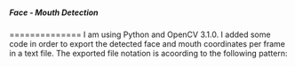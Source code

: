 ##### Face - Mouth Detection
==============
I am using Python and OpenCV 3.1.0. I added some code in order to export the detected face and mouth coordinates per frame in a text file. The exported file notation is acoording to the following pattern:

<!---#{frame_index}<face{face_index}=x:{xface1}-{xface2},y:{yface1}-{yface2}><mouth=x:{xmouth1}-{xmouth2},y:{ymouth1}-{ymouth2}>

ex:
#1212<face(0)=x:117-220,y:79-182><mouth=x:153-183,y:158-177>
#1212<face(1)=x:391-521,y:86-216><mouth=x:429-487,y:167-207> --->

